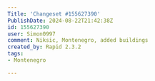 ```yaml
---
Title: 'Changeset #155627390'
PublishDate: 2024-08-22T21:42:38Z
id: 155627390
user: Simon0997
comment: Niksic, Montenegro, added buildings
created_by: Rapid 2.3.2
tags:
- Montenegro

---
```

